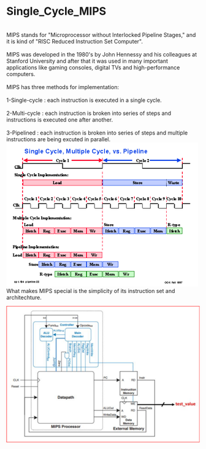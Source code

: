 # Single_Cycle_MIPS
<br />MIPS stands for "Microprocessor without Interlocked Pipeline Stages," and it is kind of "RISC Reduced Instruction Set Computer".<br />
<br />MIPS was developed in the 1980's by John Hennessy and his colleagues at Stanford University and after that it was used in many important applications like gaming consoles, digital TVs and high-performance computers.<br />
<br /> MIPS has three methods for implementation:<br />
<br />1-Single-cycle : each instruction is executed in a single cycle.<br />
<br />2-Multi-cycle : each instruction is broken into series of steps and instructions is executed one after another. <br />
<br />3-Pipelined : each instruction is broken into series of steps and multiple instructions are being excuted in parallel.<br />
<img src="Extra_images/single_multi_pip.gif" width="500">
<br /> What makes MIPS special is the simplicity of its instruction set and architechture.<br />


<img src="RTL_view/Top_view_MIPS.png" width="900">
